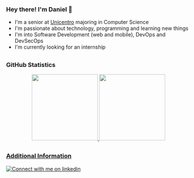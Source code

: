 ### Hey there! I'm Daniel 👋

- I'm a senior at [Unicentro](https://www3.unicentro.br) majoring in Computer Science
- I'm passionate about technology, programming and learning new things
- I'm into Software Development (web and mobile), DevOps and DevSecOps
- I'm currently looking for an internship

##
### GitHub Statistics
<div align="center">
  <a href="https://github.com/danielmbrasil">
  <img height="180em" src="https://github-readme-stats.vercel.app/api?username=danielmbrasil&show_icons=true&theme=dark&include_all_commits=true&count_private=true"/>
  <img height="180em" src="https://github-readme-stats.vercel.app/api/top-langs/?username=danielmbrasil&layout=compact&langs_count=7&theme=dark"/>
</div>
 
##
### Additional Information
<div>
  <a href="https://www.linkedin.com/in/danielmbrasil">
    <img src="https://img.shields.io/badge/LinkedIn-1e252c?style=for-the-badge&logo=linkedin&logoColor=5192fe" alt="Connect with me on linkedin" >
  </a>
</div>
